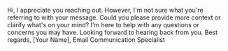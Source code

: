 Hi, I appreciate you reaching out. However, I'm not sure what you're referring to with your message. Could you please provide more context or clarify what's on your mind? I'm here to help with any questions or concerns you may have. Looking forward to hearing back from you. Best regards, [Your Name], Email Communication Specialist